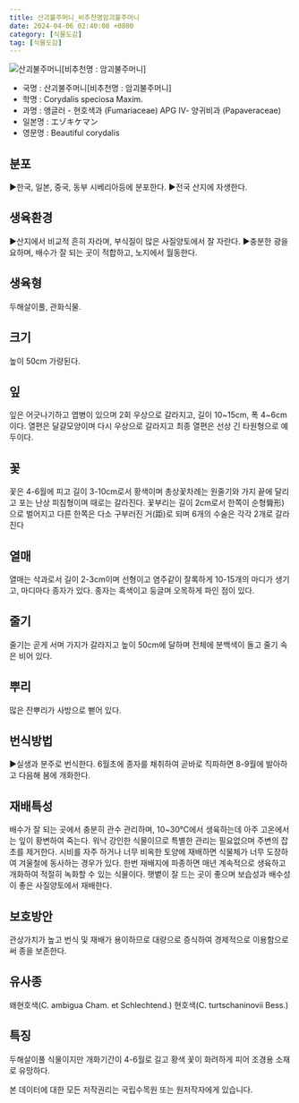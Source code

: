 ```yaml
---
title: 산괴불주머니_비추천명암괴불주머니
date: 2024-04-06 02:40:08 +0800
category: [식물도감]
tag: [식물도감]
---
```




![산괴불주머니[비추천명 : 암괴불주머니]](/fileUpload/plants/basic/Papaveraceae/Corydalis/1815/1_th2.JPG)
- 국명 : 산괴불주머니[비추천명 : 암괴불주머니]
- 학명 : Corydalis speciosa Maxim.
- 과명 : 앵글러 - 현호색과 (Fumariaceae) APG Ⅳ- 양귀비과 (Papaveraceae)
- 일본명 : エゾキケマン
- 영문명 : Beautiful corydalis


## 분포
▶한국, 일본, 중국, 동부 시베리아등에 분포한다.▶전국 산지에 자생한다.
## 생육환경
▶산지에서 비교적 흔히 자라며, 부식질이 많은 사질양토에서 잘 자란다. ▶충분한 광을 요하며, 배수가 잘 되는 곳이 적합하고, 노지에서 월동한다.
## 생육형
두해살이풀, 관화식물.
## 크기
높이 50cm 가량된다.
## 잎
잎은 어긋나기하고 엽병이 있으며 2회 우상으로 갈라지고, 길이 10~15cm, 폭 4~6cm이다. 열편은 달걀모양이며 다시 우상으로 갈라지고 최종 열편은 선상 긴 타원형으로 예두이다.
## 꽃
꽃은 4-6월에 피고 길이 3-10cm로서 황색이며 총상꽃차례는 원줄기와 가지 끝에 달리고 포는 난상 피침형이며 때로는 갈라진다. 꽃부리는 길이 2cm로서 한쪽이 순형脣形)으로 벌어지고 다른 한쪽은 다소 구부러진 거(距)로 되며 6개의 수술은 각각 2개로 갈라진다
## 열매
열매는 삭과로서 길이 2-3cm이며 선형이고 염주같이 잘록하게 10-15개의 마디가 생기고, 마디마다 종자가 있다. 종자는 흑색이고 둥글며 오목하게 파인 점이 있다.
## 줄기
줄기는 곧게 서며 가지가 갈라지고 높이 50cm에 달하며 전체에 분백색이 돌고 줄기 속은 비어 있다.
## 뿌리
많은 잔뿌리가 사방으로 뻗어 있다.
## 번식방법
▶실생과 분주로 번식한다. 6월초에 종자를 채취하여 곧바로 직파하면 8-9월에 발아하고 다음해 봄에 개화한다.
## 재배특성
배수가 잘 되는 곳에서 충분히 관수 관리하며,  10~30℃에서 생육하는데 아주 고온에서는 잎이 황변하여 죽는다.워낙 강인한 식물이므로 특별한 관리는 필요없으며 주변의 잡초를 제거한다. 시비를 자주 하거나 너무 비옥한 토양에 재배하면 식물체가 너무 도장하여 겨울철에 동사하는 경우가 있다. 한번 재배지에 파종하면 매년 계속적으로 생육하고 개화하여 적절히 녹화할 수 있는 식물이다. 햇볕이 잘 드는 곳이 좋으며 보습성과 배수성이 좋은 사질양토에서 재배한다.
## 보호방안
관상가치가 높고 번식 및 재배가 용이하므로 대량으로 증식하여 경제적으로 이용함으로써 종을 보존한다.
## 유사종
왜현호색(C. ambigua Cham. et Schlechtend.)현호색(C. turtschaninovii Bess.)
## 특징
두해살이풀 식물이지만 개화기간이 4-6월로 길고 황색 꽃이 화려하게 피어 조경용 소재로 유망하다.






본 데이터에 대한 모든 저작권리는 국립수목원 또는 원저작자에게 있습니다.
